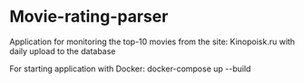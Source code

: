 # Movie-rating-parser
Application for monitoring the top-10 movies from the site: Kinopoisk.ru with daily upload to the database

For starting application with Docker: docker-compose up --build
